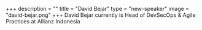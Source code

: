 +++
description = ""
title = "David Bejar"
type = "new-speaker"
image = "david-bejar.png"
+++
David Bejar currently is Head of DevSecOps & Agile Practices at Allianz Indonesia
